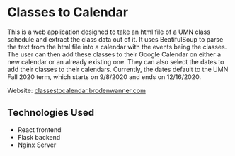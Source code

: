 # Classes to Calendar

This is a web application designed to take an html file of a UMN class schedule
and extract the class data out of it. It uses BeatifulSoup to parse the text
from the html file into a calendar with the events being the classes. The user
can then add these classes to their Google Calendar on either a new calendar or
an already existing one. They can also select the dates to add their classes to
their calendars. Currently, the dates default to the UMN Fall 2020 term, which
starts on 9/8/2020 and ends on 12/16/2020.

Website: <a href="https://classestocalendar.brodenwanner.com" target="blank">classestocalendar.brodenwanner.com</a>

## Technologies Used

- React frontend
- Flask backend
- Nginx Server
